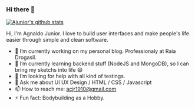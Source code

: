 ### Hi there 👋

[![Ajunior's github stats](https://github-readme-stats.vercel.app/api?username=ajnior)](https://github.com/anuraghazra/github-readme-stats)

Hi, I'm Agnaldo Junior. I love to build user interfaces and make people's life easier through simple and clean software.

- 🔭 I’m currently working on my personal blog. Professionaly at Raia Drogasil.
- 🌱 I’m currently learning backend stuff (NodeJS and MongoDB), so I can bring my sketchs into life 😄
- 🤔 I’m looking for help with all kind of testings.
- 💬 Ask me about UI UX Design / HTML / CSS / Javascript
- 📫 How to reach me: acjr1910@gmail.com
- ⚡ Fun fact: Bodybuilding as a Hobby.

<!--
**ajnior/ajnior** is a ✨ _special_ ✨ repository because its `README.md` (this file) appears on your GitHub profile.

Here are some ideas to get you started:

- 🔭 I’m currently working on ...
- 🌱 I’m currently learning ...
- 👯 I’m looking to collaborate on ...
- 🤔 I’m looking for help with ...
- 💬 Ask me about ...
- 📫 How to reach me: ...
- 😄 Pronouns: ...
- ⚡ Fun fact: ...
-->
